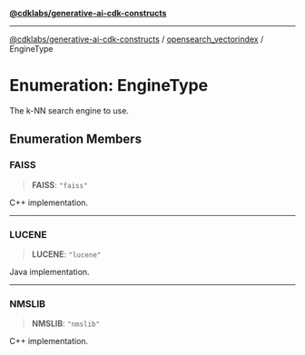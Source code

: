 [**@cdklabs/generative-ai-cdk-constructs**](../../../../README.md)

***

[@cdklabs/generative-ai-cdk-constructs](../../../../README.md) / [opensearch\_vectorindex](../README.md) / EngineType

# Enumeration: EngineType

The k-NN search engine to use.

## Enumeration Members

### FAISS

> **FAISS**: `"faiss"`

C++ implementation.

***

### LUCENE

> **LUCENE**: `"lucene"`

Java implementation.

***

### NMSLIB

> **NMSLIB**: `"nmslib"`

C++ implementation.
